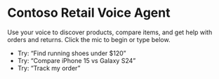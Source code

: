 # Contoso Retail Voice Agent

Use your voice to discover products, compare items, and get help with orders and returns. Click the mic to begin or type below.

- Try: “Find running shoes under $120”
- Try: “Compare iPhone 15 vs Galaxy S24”
- Try: “Track my order”
